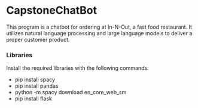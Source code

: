 # CapstoneChatBot
This program is a chatbot for ordering at In-N-Out, a fast food restaurant.
It utilizes natural language processing and large language models to deliver a proper customer product.

### Libraries
Install the required libraries with the following commands:
- pip install spacy
- pip install pandas
- python -m spacy download en_core_web_sm
- pip install flask
